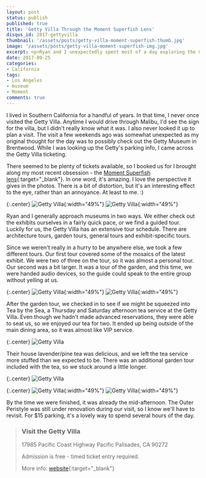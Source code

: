 ```yaml
---
layout: post
status: publish
published: true
title: 'Getty Villa Through the Moment Superfish Lens'
disqus_id: 2017-gettyvilla
thumbnail: '/assets/posts/getty-villa-moment-superfish-thumb.jpg'
image: '/assets/posts/getty-villa-moment-superfish-img.jpg'
excerpt: <p>Ryan and I unexpectedly spent most of a day exploring the Getty Villa on a recent weekend trip to LA. I took my Moment Superfish lens along for the ride.</p>
date: 2017-09-25
categories:
- California
tags:
- Los Angeles
- museum
- Moment
comments: true
---
```

I lived in Southern California for a handful of years. In that time, I never once visited the Getty Villa. Anytime I would drive through Malibu, I'd see the sign for the villa, but I didn't really know what it was. I also never looked it up to plan a visit. The visit a few weekends ago was somewhat unexpected as my original thought for the day was to possibly check out the Getty Museum in Brentwood. While I was looking up the Getty's parking info, I came across the Getty Villa ticketing. 

There seemed to be plenty of tickets available, so I booked us for I brought along my most recent obsession - the [Moment Superfish lens](https://www.shopmoment.com/shop/new-superfish-lens){:target="_blank"}. In one word, it's amazing. I love the perspective it gives in the photos. There is a bit of distortion, but it's an interesting effect to the eye, rather than an annoyance. At least to me. :)

{:.center}
![Getty Villa]({{site.url}}/assets/posts/getty-villa-moment-superfish-01.jpg "Getty Villa - Inner Peristyle"){:width="49%"} ![Getty Villa]({{site.url}}/assets/posts/getty-villa-moment-superfish-02.jpg "Getty Villa - Inner Peristyle"){:width="49%"}

Ryan and I generally approach museums in two ways. We either check out the exhibits ourselves in a fairly quick pace, or we find a guided tour. Luckily for us, the Getty Villa has an extensive tour schedule. There are architecture tours, garden tours, general tours and exhibit-specific tours. 

Since we weren't really in a hurry to be anywhere else, we took a few different tours. Our first tour covered some of the mosaics of the latest exhibit. We were two of three on the tour, so it was almost a personal tour. Our second was a bit larger. It was a tour of the garden, and this time, we were handed audio devices, so the guide could speak to the entire group without yelling at us.

{:.center}
![Getty Villa]({{site.url}}/assets/posts/getty-villa-moment-superfish-03.jpg "Getty Villa - fountain in East Garden"){:width="49%"} ![Getty Villa]({{site.url}}/assets/posts/getty-villa-moment-superfish-04.jpg "Getty Villa - fountain in East Garden"){:width="49%"}

After the garden tour, we checked in to see if we might be squeezed into Tea by the Sea, a Thursday and Saturday afternoon tea service at the Getty Villa. Even though we hadn't made advanced reservations, they were able to seat us, so we enjoyed our tea for two. It ended up being outside of the main dining area, so it was almost like VIP service. 

{:.center}
![Getty Villa]({{site.url}}/assets/posts/getty-villa-moment-superfish-08.jpg "Getty Villa - Tea by the Sea")

Their house lavender/pine tea was delicious, and we left the tea service more stuffed than we expected to be. There was an additional garden tour included with the tea, so we stuck around a little longer.

{:.center}
![Getty Villa]({{site.url}}/assets/posts/getty-villa-moment-superfish-05.jpg "Getty Villa - floor tiles")

{:.center}
![Getty Villa]({{site.url}}/assets/posts/getty-villa-moment-superfish-06.jpg "Getty Villa - walkway ceiling"){:width="49%"} ![Getty Villa]({{site.url}}/assets/posts/getty-villa-moment-superfish-07.jpg "Getty Villa - walkway ceiling"){:width="49%"}

By the time we were finished, it was already the mid-afternoon. The Outer Peristyle was still under renovation during our visit, so I know we'll have to revisit. For $15 parking, it's a lovely way to spend several hours of the day. 

>### Visit the Getty Villa
>
>17985 Pacific Coast Highway
>Pacific Palisades, CA 90272
>
>Admission is free - timed ticket entry required.
>
>More info: [website](http://www.getty.edu/visit/villa/plan/){:target="_blank"}

